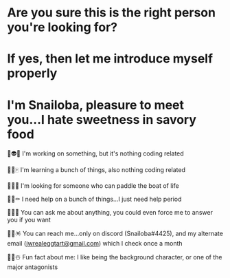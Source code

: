 # **Are you sure this is the right person you're looking for?**
# If yes, then let me introduce myself properly
# I'm Snailoba, pleasure to meet you...I hate sweetness in savory food

🦄👽👻 I'm working on something, but it's nothing coding related

🐺👠🀄 I'm learning a bunch of things, also nothing coding related

🦴🛶🦴 I'm looking for someone who can paddle the boat of life

💅💀⚰️ I need help on a bunch of things...I just need help period

👾🤓🐀 You can ask me about anything, you could even force me to answer you if you want

🦃🐛🪅 You can reach me...only on discord (Snailoba#4425), and my alternate email (jwrealeggtart@gmail.com) which I check once a month

🗿😈☃️ Fun fact about me: I like being the background character, or one of the major antagonists

